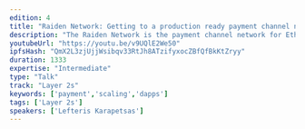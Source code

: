 ```yaml
---
edition: 4
title: "Raiden Network: Getting to a production ready payment channel network"
description: "The Raiden Network is the payment channel network for Ethereum aiming to help scale Ethereum payment and all Dapps that utilize Ethereum for payments and rely on no on-chain side effects of the payments. There will be a small explanation of what is payment channels and a payment channel network, an explanation of the raiden network protocol and a demo of using Raiden (hopefully by then live on the mainnet). We will close with future plans, expansion of the protocol and showcasing potential applications."
youtubeUrl: "https://youtu.be/v9UQlE2We50"
ipfsHash: "QmX2L3zjUjjWsibqv33RtJh8ATzifyxocZBfQfBkKtZryy"
duration: 1333
expertise: "Intermediate"
type: "Talk"
track: "Layer 2s"
keywords: ['payment','scaling','dapps']
tags: ['Layer 2s']
speakers: ['Lefteris Karapetsas']
---
```

